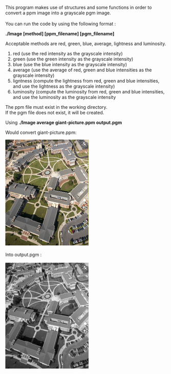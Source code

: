 This program makes use of structures and some functions
in order to convert a ppm image into a grayscale pgm image. </br>
</br>
You can run the code by using the following format : </br>

**./Image [method] [ppm_filename] [pgm_filename]**

Acceptable methods are red, green, blue, average, lightness and luminosity.

1.	red (use the red intensity as the grayscale intensity)
2.	green (use the green intensity as the grayscale intensity)
3.	blue (use the blue intensity as the grayscale intensity)
4.	average (use the average of red, green and blue intensities as the grayscale intensity)
5.	ligntness (compute the lightness from red, green and blue intensities, and use the lightness as the grayscale intensity)
6.	luminosity (compute the luminosity from red, green and blue intensities, and use the luminosity as the grayscale intensity



The ppm file must exist in the working directory.</br>
If the pgm file does not exist, it will be created.


Using **./Image average giant-picture.ppm output.pgm**

Would convert giant-picture.ppm:

<img src="./Pictures/giantPPM.png" width="260" height="330"></br></br>
Into output.pgm :</br></br>
<img src="./Pictures/giantPGM.png" width="260" height="330">
